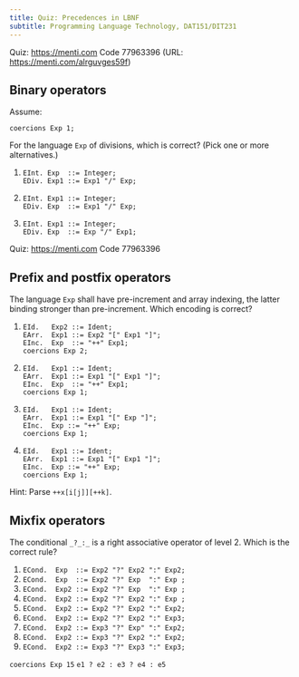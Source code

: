 ```yaml
---
title: Quiz: Precedences in LBNF
subtitle: Programming Language Technology, DAT151/DIT231
---
```


Quiz: https://menti.com Code 77963396
(URL: https://menti.com/alrguvges59f)

Binary operators
----------------

Assume:
```
coercions Exp 1;
```

For the language `Exp` of divisions, which is correct?
(Pick one or more alternatives.)

1. ```
   EInt. Exp  ::= Integer;
   EDiv. Exp1 ::= Exp1 "/" Exp;
   ```

2. ```
   EInt. Exp1 ::= Integer;
   EDiv. Exp  ::= Exp1 "/" Exp;
   ```

3. ```
   EInt. Exp1 ::= Integer;
   EDiv. Exp  ::= Exp "/" Exp1;
   ```

Quiz: https://menti.com Code 77963396

Prefix and postfix operators
----------------------------

The language `Exp` shall have pre-increment and array indexing,
the latter binding stronger than pre-increment.
Which encoding is correct?

1. ```
   EId.   Exp2 ::= Ident;
   EArr.  Exp1 ::= Exp2 "[" Exp1 "]";
   EInc.  Exp  ::= "++" Exp1;
   coercions Exp 2;
   ```

2. ```
   EId.   Exp1 ::= Ident;
   EArr.  Exp1 ::= Exp1 "[" Exp1 "]";
   EInc.  Exp  ::= "++" Exp1;
   coercions Exp 1;
   ```

3. ```
   EId.   Exp1 ::= Ident;
   EArr.  Exp1 ::= Exp1 "[" Exp "]";
   EInc.  Exp ::= "++" Exp;
   coercions Exp 1;
   ```

4. ```
   EId.   Exp1 ::= Ident;
   EArr.  Exp1 ::= Exp1 "[" Exp1 "]";
   EInc.  Exp ::= "++" Exp;
   coercions Exp 1;
   ```

Hint: Parse `++x[i[j]][++k]`.


Mixfix operators
----------------

The conditional `_?_:_` is a right associative operator of level 2.
Which is the correct rule?

1. `ECond.  Exp  ::= Exp2 "?" Exp2 ":" Exp2;`
2. `ECond.  Exp  ::= Exp2 "?" Exp  ":" Exp ;`
3. `ECond.  Exp2 ::= Exp2 "?" Exp  ":" Exp ;`
4. `ECond.  Exp2 ::= Exp2 "?" Exp2 ":" Exp ;`
5. `ECond.  Exp2 ::= Exp2 "?" Exp2 ":" Exp2;`
6. `ECond.  Exp2 ::= Exp2 "?" Exp2 ":" Exp3;`
7. `ECond.  Exp2 ::= Exp3 "?" Exp" ":" Exp2;`
8. `ECond.  Exp2 ::= Exp3 "?" Exp2 ":" Exp2;`
9. `ECond.  Exp2 ::= Exp3 "?" Exp3 ":" Exp3;`

`coercions Exp 15`
`e1 ? e2 : e3 ? e4 : e5`

